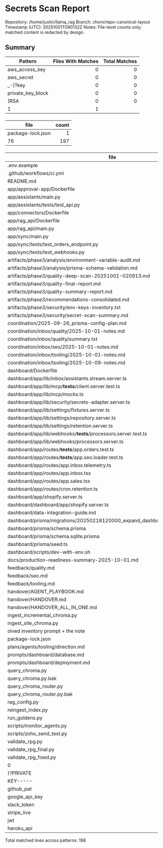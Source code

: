 # Secrets Scan Report
Repository: /home/justin/llama_rag
Branch: chore/repo-canonical-layout
Timestamp (UTC): 20251001T090132Z
Notes: File-level counts only; matched content is redacted by design.

## Summary
Pattern | Files With Matches | Total Matches
--- | ---: | ---:
aws_access_key | 0 | 0
aws_secret | 0 | 0
_-]?key | 0 | 0
private_key_block | 0 | 0
(RSA | 0 | 0
 | 1 | 1

### 
file | count
--- | ---:
package-lock.json | 1
 | 76 | 197

### 
file | count
--- | ---:
.env.example | 3
.github/workflows/ci.yml | 1
README.md | 1
app/approval-app/Dockerfile | 1
app/assistants/main.py | 6
app/assistants/tests/test_api.py | 2
app/connectors/Dockerfile | 2
app/rag_api/Dockerfile | 1
app/rag_api/main.py | 11
app/sync/main.py | 3
app/sync/tests/test_orders_endpoint.py | 1
app/sync/tests/test_webhooks.py | 5
artifacts/phase3/analysis/environment-variable-audit.md | 5
artifacts/phase3/analysis/prisma-schema-validation.md | 2
artifacts/phase3/quality-deep-scan-20251001-020913.md | 2
artifacts/phase3/quality-final-report.md | 1
artifacts/phase3/quality-summary-report.md | 1
artifacts/phase3/recommendations-consolidated.md | 2
artifacts/phase3/security/env-keys-inventory.txt | 2
artifacts/phase3/security/secret-scan-summary.md | 1
coordination/2025-09-26_prisma-config-plan.md | 6
coordination/inbox/quality/2025-10-01-notes.md | 1
coordination/inbox/quality/summary.txt | 1
coordination/inbox/seo/2025-10-01-notes.md | 3
coordination/inbox/tooling/2025-10-01-notes.md | 1
coordination/inbox/tooling/2025-10-09-notes.md | 1
dashboard/Dockerfile | 1
dashboard/app/lib/inbox/assistants.stream.server.ts | 4
dashboard/app/lib/mcp/__tests__/client.server.test.ts | 2
dashboard/app/lib/mcp/mocks.ts | 2
dashboard/app/lib/security/secrets-adapter.server.ts | 1
dashboard/app/lib/settings/fixtures.server.ts | 2
dashboard/app/lib/settings/repository.server.ts | 7
dashboard/app/lib/settings/retention.server.ts | 7
dashboard/app/lib/webhooks/__tests__/processors.server.test.ts | 2
dashboard/app/lib/webhooks/processors.server.ts | 1
dashboard/app/routes/__tests__/app.orders.test.ts | 2
dashboard/app/routes/__tests__/app.seo.loader.test.ts | 2
dashboard/app/routes/app.inbox.telemetry.ts | 2
dashboard/app/routes/app.inbox.tsx | 8
dashboard/app/routes/app.sales.tsx | 2
dashboard/app/routes/cron.retention.ts | 1
dashboard/app/shopify.server.ts | 1
dashboard/dashboard/app/shopify.server.ts | 1
dashboard/data-integration-guide.md | 1
dashboard/prisma/migrations/20250218120000_expand_dashboard_models/migration.sql | 7
dashboard/prisma/schema.prisma | 3
dashboard/prisma/schema.sqlite.prisma | 2
dashboard/prisma/seed.ts | 2
dashboard/scripts/dev-with-env.sh | 2
docs/production-readiness-summary-2025-10-01.md | 2
feedback/quality.md | 2
feedback/seo.md | 3
feedback/tooling.md | 2
handover/AGENT_PLAYBOOK.md | 3
handover/HANDOVER.md | 9
handover/HANDOVER_ALL_IN_ONE.md | 9
ingest_incremental_chroma.py | 2
ingest_site_chroma.py | 2
olved inventory prompt + the note | 1
package-lock.json | 4
plans/agents/tooling/direction.md | 2
prompts/dashboard/database.md | 2
prompts/dashboard/deployment.md | 3
query_chroma.py | 2
query_chroma.py.bak | 2
query_chroma_router.py | 4
query_chroma_router.py.bak | 2
rag_config.py | 1
reingest_index.py | 2
run_goldens.py | 1
scripts/monitor_agents.py | 2
scripts/zoho_send_test.py | 1
validate_rpg.py | 1
validate_rpg_final.py | 1
validate_rpg_fixed.py | 1
 | 0 | 0
)?PRIVATE | 0 | 0
KEY----- | 0 | 0
github_pat | 0 | 0
google_api_key | 0 | 0
slack_token | 0 | 0
stripe_live | 0 | 0
jwt | 0 | 0
heroku_api | 0 | 0

Total matched lines across patterns: 198
